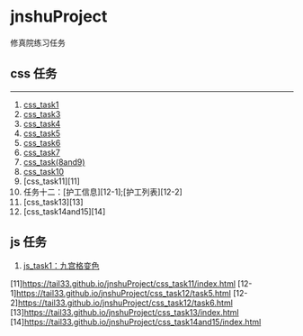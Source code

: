# jnshuProject
修真院练习任务

## css 任务
***
1. [css_task1][1]
2. [css_task3][3]
3. [css_task4][4]
4. [css_task5][5]
5. [css_task6][6]
6. [css_task7][7]
7. [css_task(8and9)][8]
8. [css_task10][10]
8. [css_task11][11]
8. 任务十二：[护工信息][12-1];[护工列表][12-2]
8. [css_task13][13]
8. [css_task14and15][14]

## js 任务
1. [js_task1：九宫格变色][js_1]

[1]: https://tail33.github.io/jnshuProject/css_task1/task1.html
[3]: https://tail33.github.io/jnshuProject/css_task3/task3.html
[4]: https://tail33.github.io/jnshuProject/css_task4/test4.html
[5]: https://tail33.github.io/jnshuProject/css_task5/test5.html
[6]: https://tail33.github.io/jnshuProject/css_task6/task6.html
[7]: https://tail33.github.io/jnshuProject/css_task7/index.html
[8]: https://tail33.github.io/jnshuProject/css_task8and9/index.html
[10]: https://tail33.github.io/jnshuProject/css_task10/index.html
[11]https://tail33.github.io/jnshuProject/css_task11/index.html
[12-1]https://tail33.github.io/jnshuProject/css_task12/task5.html
[12-2]https://tail33.github.io/jnshuProject/css_task12/task6.html
[13]https://tail33.github.io/jnshuProject/css_task13/index.html
[14]https://tail33.github.io/jnshuProject/css_task14and15/index.html


[js_1]: https://tail33.github.io/jnshuProject/js_task1/index.html